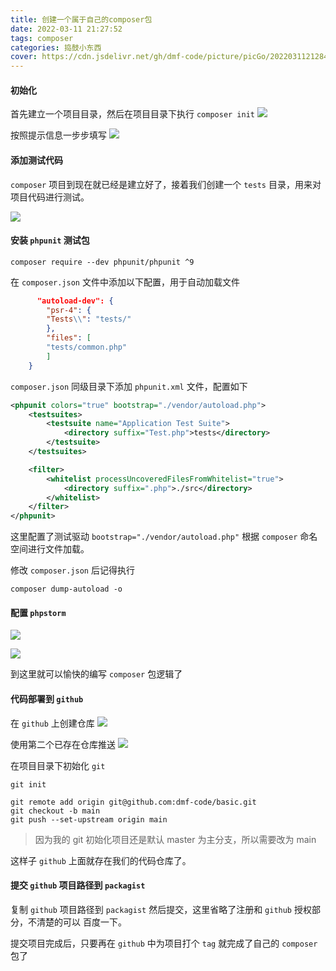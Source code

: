```yaml
---
title: 创建一个属于自己的composer包
date: 2022-03-11 21:27:52
tags: composer
categories: 捣鼓小东西
cover: https://cdn.jsdelivr.net/gh/dmf-code/picture/picGo/20220311212849.png
---
```


#### 初始化

首先建立一个项目目录，然后在项目目录下执行 `composer init`
![](https://cdn.jsdelivr.net/gh/dmf-code/picture/picGo/20220312134237.png)

按照提示信息一步步填写
![](https://cdn.jsdelivr.net/gh/dmf-code/picture/picGo/20220312134432.png)

#### 添加测试代码

`composer` 项目到现在就已经是建立好了，接着我们创建一个 `tests` 目录，用来对项目代码进行测试。

![](https://cdn.jsdelivr.net/gh/dmf-code/picture/picGo/20220312134736.png)

#### 安装 `phpunit` 测试包

```shell
composer require --dev phpunit/phpunit ^9
```

在 `composer.json` 文件中添加以下配置，用于自动加载文件

```json
      "autoload-dev": {
        "psr-4": {
        "Tests\\": "tests/"
        },
        "files": [
        "tests/common.php"
        ]
    }

```

`composer.json` 同级目录下添加 `phpunit.xml` 文件，配置如下

```xml
<phpunit colors="true" bootstrap="./vendor/autoload.php">
    <testsuites>
        <testsuite name="Application Test Suite">
            <directory suffix="Test.php">tests</directory>
        </testsuite>
    </testsuites>

    <filter>
        <whitelist processUncoveredFilesFromWhitelist="true">
            <directory suffix=".php">./src</directory>
        </whitelist>
    </filter>
</phpunit>
```

这里配置了测试驱动 `bootstrap="./vendor/autoload.php"` 根据 `composer` 命名空间进行文件加载。

修改 `composer.json` 后记得执行

```shell
composer dump-autoload -o
```

#### 配置 `phpstorm`

![](https://cdn.jsdelivr.net/gh/dmf-code/picture/picGo/20220312135925.png)

![](https://cdn.jsdelivr.net/gh/dmf-code/picture/picGo/20220312140025.png)

到这里就可以愉快的编写 `composer` 包逻辑了

#### 代码部署到 `github`

在 `github` 上创建仓库
![](https://cdn.jsdelivr.net/gh/dmf-code/picture/picGo/20220314220612.png)

使用第二个已存在仓库推送
![](https://cdn.jsdelivr.net/gh/dmf-code/picture/picGo/20220314222328.png)

在项目目录下初始化 `git`

```shell
git init

git remote add origin git@github.com:dmf-code/basic.git
git checkout -b main
git push --set-upstream origin main
```

> 因为我的 git 初始化项目还是默认 master 为主分支，所以需要改为 main

这样子 `github` 上面就存在我们的代码仓库了。

#### 提交 `github` 项目路径到 `packagist`

复制 `github` 项目路径到 `packagist` 然后提交，这里省略了注册和 `github` 授权部分，不清楚的可以
百度一下。

提交项目完成后，只要再在 `github` 中为项目打个 `tag` 就完成了自己的 `composer` 包了
